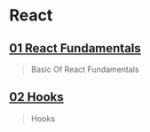 ﻿# React

## [01 React Fundamentals](./01_React_Fundamentals/)
> Basic Of React Fundamentals

## [02 Hooks](./02_hooks/)
> Hooks